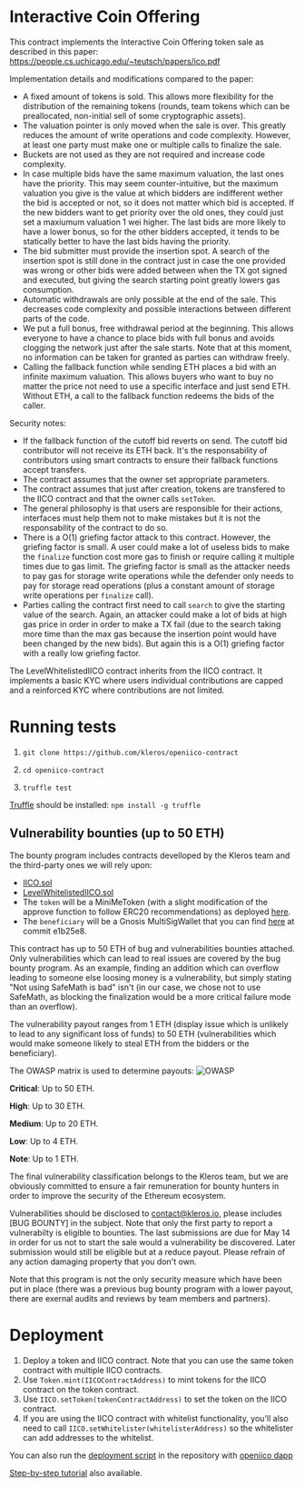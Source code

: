 # Interactive Coin Offering


This contract implements the Interactive Coin Offering token sale as described in this paper:
https://people.cs.uchicago.edu/~teutsch/papers/ico.pdf

Implementation details and modifications compared to the paper:
- A fixed amount of tokens is sold. This allows more flexibility for the distribution of the remaining tokens (rounds, team tokens which can be preallocated, non-initial sell of some cryptographic assets).
- The valuation pointer is only moved when the sale is over. This greatly reduces the amount of write operations and code complexity. However, at least one party must make one or multiple calls to finalize the sale.
- Buckets are not used as they are not required and increase code complexity.
- In case multiple bids have the same maximum valuation, the last ones have the priority. This may seem counter-intuitive, but the maximum valuation you give is the value at which bidders are indifferent wether the bid is accepted or not, so it does not matter which bid is accepted. If the new bidders want to get priority over the old ones, they could just set a maxiumum valuation 1 wei higher. The last bids are more likely to have a lower bonus, so for the other bidders accepted, it tends to be statically better to have the last bids having the priority.
- The bid submitter must provide the insertion spot. A search of the insertion spot is still done in the contract just in case the one provided was wrong or other bids were added between when the TX got signed and executed, but giving the search starting point greatly lowers gas consumption.
- Automatic withdrawals are only possible at the end of the sale. This decreases code complexity and possible interactions between different parts of the code.
- We put a full bonus, free withdrawal period at the beginning. This allows everyone to have a chance to place bids with full bonus and avoids clogging the network just after the sale starts. Note that at this moment, no information can be taken for granted as parties can withdraw freely.
- Calling the fallback function while sending ETH places a bid with an infinite maximum valuation. This allows buyers who want to buy no matter the price not need to use a specific interface and just send ETH. Without ETH, a call to the fallback function redeems the bids of the caller.

Security notes:
- If the fallback function of the cutoff bid reverts on send. The cutoff bid contributor will not receive its ETH back. It's the responsability of contributors using smart contracts to ensure their fallback functions accept transfers.
- The contract assumes that the owner set appropriate parameters.
- The contract assumes that just after creation, tokens are transfered to the IICO contract and that the owner calls `setToken`.
- The general philosophy is that users are responsible for their actions, interfaces must help them not to make mistakes but it is not the responsability of the contract to do so.
- There is a O(1) griefing factor attack to this contract. However, the griefing factor is small. A user could make a lot of useless bids to make the `finalize` function cost more gas to finish or require calling it multiple times due to gas limit.
The griefing factor is small as the attacker needs to pay gas for storage write operations while the defender only needs to pay for storage read operations (plus a constant amount of storage write operations per `finalize` call).
- Parties calling the contract first need to call `search` to give the starting value of the search. Again, an attacker could make a lot of bids at high gas price in order in order to make a TX fail (due to the search taking more time than the max gas because the insertion point would have been changed by the new bids). But again this is a O(1) griefing factor with a really low griefing factor.

The LevelWhitelistedIICO contract inherits from the IICO contract. It implements a basic KYC where users individual contributions are capped and a reinforced KYC where contributions are not limited.


# Running tests

1. `git clone https://github.com/kleros/openiico-contract`

2. `cd openiico-contract`

3. `truffle test`

[Truffle](http://truffleframework.com/) should be installed: `npm install -g truffle`

## Vulnerability bounties (up to 50 ETH)

The bounty program includes contracts develloped by the Kleros team and the third-party ones we will rely upon:
- [IICO.sol](https://github.com/kleros/openiico-contract/blob/master/contracts/IICO.sol)
- [LevelWhitelistedIICO.sol](https://github.com/kleros/openiico-contract/blob/master/contracts/LevelWhitelistedIICO.sol)
- The `token` will be a MiniMeToken (with a slight modification of the approve function to follow ERC20 recommendations) as deployed [here](https://etherscan.io/address/0x93ED3FBe21207Ec2E8f2d3c3de6e058Cb73Bc04d#code).
- The `beneficiary` will be a Gnosis MultiSigWallet that you can find [here](https://github.com/gnosis/MultiSigWallet/blob/master/contracts/MultiSigWallet.sol) at commit e1b25e8.

This contract has up to 50 ETH of bug and vulnerabilities bounties attached.
Only vulnerabilities which can lead to real issues are covered by the bug bounty program. As an example, finding an addition which can overflow leading to someone else loosing money is a vulnerability, but simply stating "Not using SafeMath is bad" isn't (in our case, we chose not to use SafeMath, as blocking the finalization would be a more critical failure mode than an overflow).

The vulnerability payout ranges from 1 ETH (display issue which is unlikely to lead to any significant loss of funds) to 50 ETH (vulnerabilities which would make someone likely to steal ETH from the bidders or the beneficiary).

The OWASP matrix is used to determine payouts:
![OWASP](https://raw.githubusercontent.com/kleros/openiico-contract/master/owasp.png "OWASP")

**Critical**: Up to 50 ETH.

**High**: Up to 30 ETH.

**Medium**: Up to 20 ETH.

**Low**: Up to 4 ETH.

**Note**: Up to 1 ETH.

The final vulnerability classification belongs to the Kleros team, but we are obviously committed to ensure a fair remuneration for bounty hunters in order to improve the security of the Ethereum ecosystem.

Vulnerabilities should be disclosed to contact@kleros.io, please includes [BUG BOUNTY] in the subject. Note that only the first party to report a vulnerabilty is eligible to bounties. The last submissions are due for May 14 in order for us not to start the sale would a vulnerability be discovered. Later submission would still be eligible but at a reduce payout.
Please refrain of any action damaging property that you don't own.

Note that this program is not the only security measure which have been put in place (there was a previous bug bounty program with a lower payout, there are exernal audits and reviews by team members and partners).

# Deployment

1. Deploy a token and IICO contract. Note that you can use the same token contract with multiple IICO contracts.
2. Use `Token.mint(IICOContractAddress)` to mint tokens for the IICO contract on the token contract.
3. Use `IICO.setToken(tokenContractAddress)` to set the token on the IICO contract.
4. If you are using the IICO contract with whitelist functionality, you'll also need to call `IICO.setWhitelister(whitelisterAddress)` so the whitelister can add addresses to the whitelist.

You can also run the [deployment script](https://github.com/kleros/openiico/blob/develop/src/scripts/set-up-sale.js) in the repository with [openiico dapp](https://github.com/kleros/openiico)

[Step-by-step tutorial](https://steemit.com/kleros/@genesisre/kleros-interactive-ico-iico-deploy-your-version-and-try-it-out) also available.
